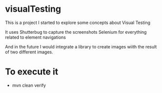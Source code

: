 # visualTesting

This is a project I started to explore some concepts about Visual Testing

It uses 
Shutterbug to capture the screenshots
Selenium for everything related to element navigations

And in the future I would integrate a library to create images wiith the result of two different images.

# To execute it

- mvn clean verify